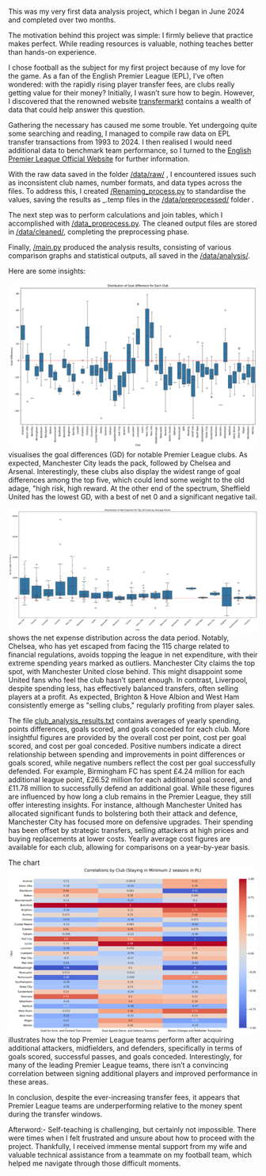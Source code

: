 This was my very first data analysis project, which I began in June 2024 and completed over two months.

The motivation behind this project was simple: I firmly believe that practice makes perfect. While reading resources is valuable, nothing teaches better than hands-on experience.

I chose football as the subject for my first project because of my love for the game. As a fan of the English Premier League (EPL), I’ve often wondered: with the rapidly rising player transfer fees, are clubs really getting value for their money? Initially, I wasn’t sure how to begin. However, I discovered that the renowned website [transfermarkt](https://www.transfermarkt.co.uk/) contains a wealth of data that could help answer this question.

Gathering the necessary has caused me some trouble. Yet undergoing quite some searching and reading, I managed to compile raw data on EPL transfer transactions from 1993 to 2024. I then realised I would need additional data to benchmark team performance, so I turned to the [English Premier League Official Website](https://www.premierleague.com/) for further information.

With the raw data saved in the folder [/data/raw/](https://github.com/CharleyYeung/Data_Analysis/tree/main/Football_Project/data) , I encountered issues such as inconsistent club names, number formats, and data types across the files. To address this, I created  [/Renaming_process.py](https://github.com/CharleyYeung/Data_Analysis/blob/main/Football_Project/Renaming_preprocess.py) to standardise the values, saving the results as _.temp files in the [/data/preprocessed/](https://github.com/CharleyYeung/Data_Analysis/tree/main/Football_Project/data/preprocessed) folder . 

The next step was to perform calculations and join tables, which I accomplished with [/data_proprocess.py](https://github.com/CharleyYeung/Data_Analysis/blob/main/Football_Project/data_preprocess.py). The cleaned output files are stored in [/data/cleaned/](https://github.com/CharleyYeung/Data_Analysis/tree/main/Football_Project/data/cleaned), completing the preprocessing phase.

Finally, [/main.py](https://github.com/CharleyYeung/Data_Analysis/blob/main/Football_Project/main.py) produced the analysis results, consisting of various comparison graphs and statistical outputs, all saved in the [/data/analysis/](https://github.com/CharleyYeung/Data_Analysis/tree/main/Football_Project/data/analysis).

Here are some insights:

![Distribution of Goal differences for Each Club](https://github.com/CharleyYeung/Data_Analysis/blob/main/Football_Project/data/analysis/goal_diff_boxplot.png) visualises the goal differences (GD) for notable Premier League clubs. As expected, Manchester City leads the pack, followed by Chelsea and Arsenal. Interestingly, these clubs also display the widest range of goal differences among the top five, which could lend some weight to the old adage, "high risk, high reward. At the other end of the spectrum, Sheffield United has the lowest GD, with a best of net 0 and a significant negative tail.

![Distribution of Net Expense for Top 20 Clubs by Average Points](https://github.com/CharleyYeung/Data_Analysis/blob/main/Football_Project/data/analysis/top_20_club_net_expense_boxplot.png) shows the net expense distribution across the data period. Notably, Chelsea, who has yet escaped from facing the 115 charge related to financial regulations, avoids topping the league in net expenditure, with their extreme spending years marked as outliers. Manchester City claims the top spot, with Manchester United close behind. This might disappoint some United fans who feel the club hasn’t spent enough. In contrast, Liverpool, despite spending less, has effectively balanced transfers, often selling players at a profit. As expected, Brighton & Hove Albion and West Ham consistently emerge as "selling clubs," regularly profiting from player sales.

The file [club_analysis_results.txt](https://github.com/CharleyYeung/Data_Analysis/blob/main/Football_Project/data/analysis/club_analysis_results.txt) contains averages of yearly spending, points differences, goals scored, and goals conceded for each club. More insightful figures are provided by the overall cost per point, cost per goal scored, and cost per goal conceded. Positive numbers indicate a direct relationship between spending and improvements in point differences or goals scored, while negative numbers reflect the cost per goal successfully defended. For example, Birmingham FC has spent £4.24 million for each additional league point, £26.52 million for each additional goal scored, and £11.78 million to successfully defend an additional goal. While these figures are influenced by how long a club remains in the Premier League, they still offer interesting insights. For instance, although Manchester United has allocated significant funds to bolstering both their attack and defence, Manchester City has focused more on defensive upgrades. Their spending has been offset by strategic transfers, selling attackers at high prices and buying replacements at lower costs. Yearly average cost figures are available for each club, allowing for comparisons on a year-by-year basis.

The chart ![scenario_analysis_corr.png](https://github.com/CharleyYeung/Data_Analysis/blob/main/Football_Project/data/analysis/scenario_analysis_corr.png) illustrates how the top Premier League teams perform after acquiring additional attackers, midfielders, and defenders, specifically in terms of goals scored, successful passes, and goals conceded. Interestingly, for many of the leading Premier League teams, there isn’t a convincing correlation between signing additional players and improved performance in these areas.

In conclusion, despite the ever-increasing transfer fees, it appears that Premier League teams are underperforming relative to the money spent during the transfer windows.

Afterword:-
Self-teaching is challenging, but certainly not impossible. There were times when I felt frustrated and unsure about how to proceed with the project. Thankfully, I received immense mental support from my wife and valuable technical assistance from a teammate on my football team, which helped me navigate through those difficult moments.
